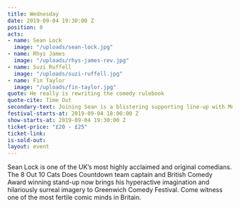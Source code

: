 ```yaml
---
title: Wednesday
date: 2019-09-04 19:30:00 Z
position: 0
acts:
- name: Sean Lock
  image: "/uploads/sean-lock.jpg"
- name: Rhys James
  image: "/uploads/rhys-james-rev.jpg"
- name: Suzi Ruffell
  image: "/uploads/suzi-ruffell.jpg"
- name: Fin Taylor
  image: "/uploads/fin-taylor.jpg"
quote: He really is rewriting the comedy rulebook
quote-cite: Time Out
secondary-text: Joining Sean is a blistering supporting line-up with Mock The Week’s whip-smart wordsmith Rhys James, flawless stand-up machine and Live At The Apollo star Suzi Ruffell and Comedy Central regular fixture Fin Taylor as host.
festival-starts-at: 2019-09-04 18:00:00 Z
show-starts-at: 2019-09-04 19:30:00 Z
ticket-price: "£20 - £25"
ticket-link:
is-sold-out:
layout: event
---
```

Sean Lock is one of the UK’s most highly acclaimed and original comedians. The 8 Out 10 Cats Does Countdown team captain and British Comedy Award winning stand-up now brings his hyperactive imagination and hilariously surreal imagery to Greenwich Comedy Festival. Come witness one of the most fertile comic minds in Britain.
